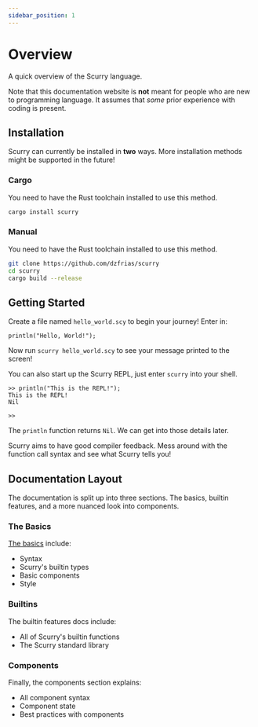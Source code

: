 ```yaml
---
sidebar_position: 1
---
```


# Overview

A quick overview of the Scurry language.

Note that this documentation website is **not** meant for people who are new to 
programming language. It assumes that *some* prior experience with coding is
present.

## Installation

Scurry can currently be installed in **two** ways. More installation methods might
be supported in the future!

### Cargo
You need to have the Rust toolchain installed to use this method.
```bash
cargo install scurry
```

### Manual
You need to have the Rust toolchain installed to use this method.
```bash
git clone https://github.com/dzfrias/scurry
cd scurry
cargo build --release
```

## Getting Started
Create a file named `hello_world.scy` to begin your journey! Enter in:
```
println("Hello, World!");
```
Now run `scurry hello_world.scy` to see your message printed to the screen!

You can also start up the Scurry REPL, just enter `scurry` into your shell.
```
>> println("This is the REPL!");
This is the REPL!
Nil

>>
```
The `println` function returns `Nil`. We can get into those details later.

Scurry aims to have good compiler feedback. Mess around with the function call
syntax and see what Scurry tells you!

## Documentation Layout
The documentation is split up into three sections. The basics, builtin features,
and a more nuanced look into components.

### The Basics
[The basics](./category/the-basics) include:
- Syntax
- Scurry's builtin types
- Basic components
- Style

### Builtins
The builtin features docs include:
- All of Scurry's builtin functions
- The Scurry standard library

### Components
Finally, the components section explains:
- All component syntax
- Component state
- Best practices with components
